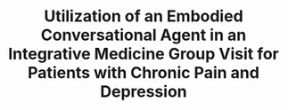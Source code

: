 ---
name: "Utilization Of An Embodied Conversational"
title: "Utilization of an Embodied Conversational Agent in an Integrative Medicine Group Visit for Patients  with Chronic Pain and Depression"
project: null
event: "Connected Health Symposium, Boston"
authors:
- name: "Shamekhi, A."
- name: "Bickmore, T."
- name: "Lestoquoy, A."
- name: "Gardiner, P."
year: 2016
resources: null
external_url: null
draft: false
---